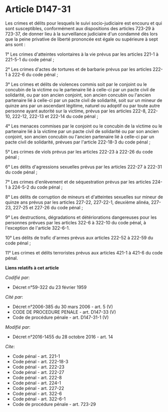 # Article D147-31

Les crimes et délits pour lesquels le suivi socio-judiciaire est encouru et qui sont susceptibles, conformément aux
dispositions des articles 723-29 à 723-37, de donner lieu à la surveillance judiciaire d'un condamné dès lors que la peine
privative de liberté prononcée est égale ou supérieure à sept ans sont : 

1° Les crimes d'atteintes volontaires à la vie prévus par les articles 221-1 à 221-5-1 du code pénal ; 

2° Les crimes d'actes de tortures et de barbarie prévus par les articles 222-1 à 222-6 du code pénal ; 

3° Les crimes et délits de violences commis soit par le conjoint ou le concubin de la victime ou le partenaire lié à celle-ci
par un pacte civil de solidarité, ou par son ancien conjoint, son ancien concubin ou l'ancien partenaire lié à celle-ci par
un pacte civil de solidarité, soit sur un mineur de quinze ans par un ascendant légitime, naturel ou adoptif ou par toute
autre personne ayant autorité sur la victime, prévus par les articles 222-8, 222-10, 222-12, 222-13 et 222-14 du code
pénal ; 

4° Les menaces commises par le conjoint ou le concubin de la victime ou le partenaire lié à la victime par un pacte civil de
solidarité ou par son ancien conjoint, son ancien concubin ou l'ancien partenaire lié à celle-ci par un pacte civil de
solidarité, prévues par l'article 222-18-3 du code pénal ; 

5° Les crimes de viols prévus par les articles 222-23 à 222-26 du code pénal ; 

6° Les délits d'agressions sexuelles prévus par les articles 222-27 à 222-31 du code pénal ; 

7° Les crimes d'enlèvement et de séquestration prévus par les articles 224-1 à 224-5-2 du code pénal ; 

8° Les délits de corruption de mineurs et d'atteintes sexuelles sur mineur de quinze ans prévus par les articles 227-22,
227-22-1, deuxième alinéa, 227-23, 227-25 et 227-26 du code pénal ; 

9° Les destructions, dégradations et détériorations dangereuses pour les personnes prévues par les articles 322-6 à 322-10 du
code pénal, à l'exception de l'article 322-6-1.

10° Les délits de trafic d'armes prévus aux articles 222-52 à 222-59 du code pénal ;

11° Les crimes et délits terroristes prévus aux articles 421-1 à 421-6 du code pénal.

**Liens relatifs à cet article**

_Codifié par_:

  - Décret n°59-322 du 23 février 1959

_Cité par_:

  - Décret n°2006-385 du 30 mars 2006 - art. 5 (V)
  - CODE DE PROCEDURE PENALE - art. D147-33 (V)
  - Code de procédure pénale - art. D147-31-1 (V)

_Modifié par_:

  - Décret n°2016-1455 du 28 octobre 2016 - art. 14

_Cite_:

  - Code pénal - art. 221-1
  - Code pénal - art. 222-18-3
  - Code pénal - art. 222-23
  - Code pénal - art. 222-27
  - Code pénal - art. 222-8
  - Code pénal - art. 224-1
  - Code pénal - art. 227-22
  - Code pénal - art. 322-6
  - Code pénal - art. 322-6-1
  - Code de procédure pénale - art. 723-29
